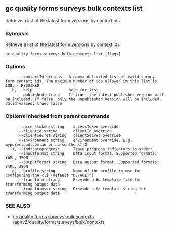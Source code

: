 ## gc quality forms surveys bulk contexts list

Retrieve a list of the latest form versions by context ids

### Synopsis

Retrieve a list of the latest form versions by context ids

```
gc quality forms surveys bulk contexts list [flags]
```

### Options

```
      --contextId strings   A comma-delimited list of valid survey form context ids. The maximum number of ids allowed in this list is 100. - REQUIRED
  -h, --help                help for list
      --published string    If true, the latest published version will be included. If false, only the unpublished version will be included. Valid values: true, false
```

### Options inherited from parent commands

```
      --accesstoken string    accessToken override
      --clientid string       clientId override
      --clientsecret string   clientSecret override
      --environment string    environment override. E.g. mypurecloud.com.au or ap-southeast-2
  -i, --indicateprogress      Trace progress indicators to stderr
      --inputformat string    Data input format. Supported formats: YAML, JSON
      --outputformat string   Data output format. Supported formats: YAML, JSON
  -p, --profile string        Name of the profile to use for configuring the cli (default "DEFAULT")
      --transform string      Provide a Go template file for transforming output data
      --transformstr string   Provide a Go template string for transforming output data
```

### SEE ALSO

* [gc quality forms surveys bulk contexts](gc_quality_forms_surveys_bulk_contexts.html)	 - /api/v2/quality/forms/surveys/bulk/contexts



